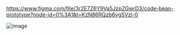 https://www.figma.com/file/3r2E7Z6Y9Va5JzpZGjerD3/code-bean-prototype?node-id=0%3A1&t=KzN86RQzb6vgSVzl-0

![image](https://user-images.githubusercontent.com/113124538/211044594-b78f9615-ac11-4f3b-a99b-b4b488cac43f.png)
